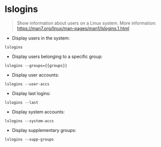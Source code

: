 # lslogins

> Show information about users on a Linux system.
> More information: <https://man7.org/linux/man-pages/man1/lslogins.1.html>

- Display users in the system:

`lslogins`

- Display users belonging to a specific group:

`lslogins --groups={{groups}}`

- Display user accounts:

`lslogins --user-accs`

- Display last logins:

`lslogins --last`

- Display system accounts:

`lslogins --system-accs`

- Display supplementary groups:

`lslogins --supp-groups`

